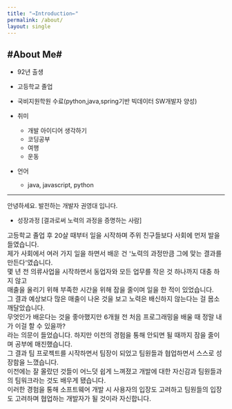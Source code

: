 ```yaml
---
title: "→Introduction←"
permalink: /about/
layout: single
---
```


## #About Me#
- 92년 출생
- 고등학교 졸업
- 국비지원학원 수료(python,java,spring기반 빅데이터 SW개발자 양성)
- 취미
    + 개발 아이디어 생각하기
    + 코딩공부
    + 여행
    + 운동

- 언어
    + java, javascript, python
<hr>

안녕하세요. 발전하는 개발자 권영대 입니다.<br>

- 성장과정
[결과로써 노력의 과정을 증명하는 사람]<br>
<div style="font-size:15px">
고등학교 졸업 후 20살 때부터 일을 시작하며 주위 친구들보다 사회에 먼저 발을 들였습니다.<br>
제가 사회에서 여러 가지 일을 하면서 배운 건 '노력의 과정만큼 그에 맞는 결과를 만든다'였습니다.<br>
몇 년 전 의류사업을 시작하면서 동업자와 모든 업무를 작은 것 하나까지 대충 하지 않고<br>
매출을 올리기 위해 부족한 시간을 위해 잠을 줄이며 일을 한 적이 있었습니다. <br>
그 결과 예상보다 많은 매출이 나온 것을 보고 노력은 배신하지 않는다는 걸 몸소 깨달았습니다.<br>
무엇인가 배운다는 것을 좋아했지만 6개월 전 처음 프로그래밍을 배울 때 정말 내가 이걸 할 수 있을까?<br>
라는 의문이 들었습니다. 하지만 이전의 경험을 통해 안되면 될 때까지 잠을 줄이며 공부에 매진했습니다.<br>
그 결과 팀 프로젝트를 시작하면서 팀장이 되었고 팀원들과 협업하면서 스스로 성장함을 느꼈습니다.<br>
이전에는 잘 몰랐던 것들이 어느덧 쉽게 느껴졌고 개발에 대한 자신감과 팀원들과의 팀워크라는 것도 배우게 됐습니다.<br>
이러한 경험을 통해 소프트웨어 개발 시 사용자의 입장도 고려하고 팀원들의 입장도 고려하며 협업하는 개발자가 될 것이라 자신합니다.<br>
</div>
